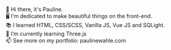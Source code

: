 👋  Hi there, it's Pauline.
<br>
🖥️ I'm dedicated to make beautiful things on the front-end. 
<br>
📚 I learned HTML, CSS/SCSS, Vanilla JS, Vue JS and  SQLight.
<br>
🌱  I’m currently learning Three.js
<br>
📫  See more on my portfolio: paulinewahle.com

<!---
paulinevah/paulinevah is a ✨ special ✨ repository because its `README.md` (this file) appears on your GitHub profile.
You can click the Preview link to take a look at your changes.
--->
